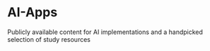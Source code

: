 # AI-Apps
Publicly available content for AI implementations and a handpicked selection of study resources
